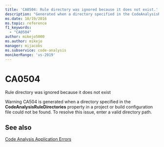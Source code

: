 ```yaml
---
title: 'CA0504: Rule directory was ignored because it does not exist.'
description: "Generated when a directory specified in the CodeAnalysisRuleDirectories property in a project or build configuration file could not be found."
ms.date: 10/19/2016
ms.topic: reference
f1_keywords:
  - "CA0504"
author: mikejo5000
ms.author: mikejo
manager: mijacobs
ms.subservice: code-analysis
monikerRange: 'vs-2019'
---
```

# CA0504

Rule directory was ignored because it does not exist

Warning CA504 is generated when a directory specified in the **CodeAnalysisRuleDirectories** property in a project or build configuration file could not be found. To resolve this issue, enter a valid directory path.

## See also
[Code Analysis Application Errors](../code-quality/code-analysis-application-errors.md)

